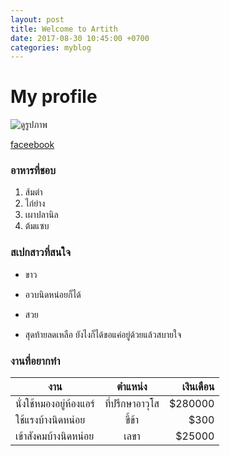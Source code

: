 ```yaml
---
layout: post
title: Welcome to Artith
date: 2017-08-30 10:45:00 +0700
categories: myblog
---
```

# My profile
![ดูรูปภาพ](http://www.greenpeace.org/seasia/th/community_images/23/34623/128990_224981.jpg)

[faceebook](https://th-th.facebook.com/)
### อาหารที่ชอบ
1. ส้มตำ
2. ไก่ย่าง
3. เผาปลานิล
4. ต้มแซบ
### สเปกสาวที่สนใจ
* ขาว
- อวบนิดหน่อยก็ได้
+ สวย
* สุดท้ายลดเหลือ ยังไงก็ได้ขอแค่อยู่ด้วยแล้วสบายใจ


### งานที่อยากทำ

| งาน        | ตำแหน่ง           | เงินเดือน  |
| ------------- |:-------------:| -----:|
| นั่งใช้หมองอยู่ห้องแอร์      |  ที่ปรึกษาอาวุโส |   $280000 |
| ใช้แรงบ้างนิดหน่อย      |   ขี้ข้า      |     $300 |
| เข้าสังคมบ้างนิดหน่อย |   เลขา      |     $25000 |
